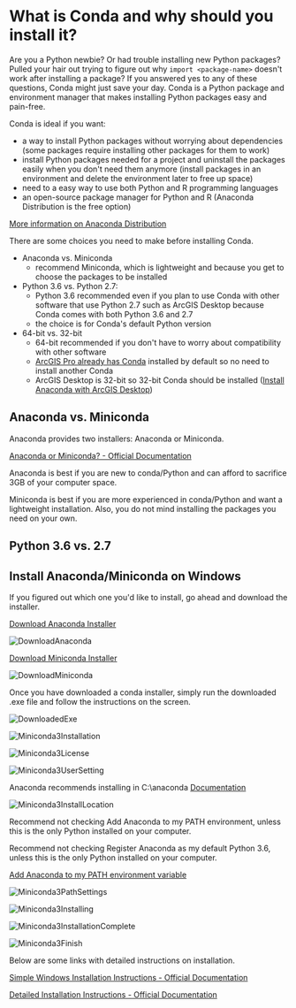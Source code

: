 # What is Conda and why should you install it?

Are you a Python newbie? Or had trouble installing new Python packages? Pulled your hair out trying to figure out why `import <package-name>` doesn't work after installing a package? If you answered yes to any of these questions, Conda might just save your day. Conda is a Python package and environment manager that makes installing Python packages easy and pain-free.

Conda is ideal if you want:

* a way to install Python packages without worrying about dependencies (some packages require installing other packages for them to work)
* install Python packages needed for a project and uninstall the packages easily when you don't need them anymore (install packages in an environment and delete the environment later to free up space)
* need to a easy way to use both Python and R programming languages
* an open-source package manager for Python and R (Anaconda Distribution is the free option)

[More information on Anaconda Distribution](https://docs.anaconda.com/anaconda/)

There are some choices you need to make before installing Conda. 

* Anaconda vs. Miniconda
  * recommend Miniconda, which is lightweight and because you get to choose the packages to be installed
* Python 3.6 vs. Python 2.7: 
  * Python 3.6 recommended even if you plan to use Conda with other software that use Python 2.7 such as ArcGIS Desktop because Conda comes with both Python 3.6 and 2.7
  * the choice is for Conda's default Python version
* 64-bit vs. 32-bit
  * 64-bit recommended if you don't have to worry about compatibility with other software
  * [ArcGIS Pro already has Conda](http://pro.arcgis.com/en/pro-app/arcpy/get-started/what-is-conda.htm) installed by default so no need to install another Conda
  * ArcGIS Desktop is 32-bit so 32-bit Conda should be installed ([Install Anaconda with ArcGIS Desktop](https://my.usgs.gov/confluence/display/EGIS/Using+Anaconda+modules+from+the+ESRI+python+environment))

## Anaconda vs. Miniconda

Anaconda provides two installers: Anaconda or Miniconda. 

[Anaconda or Miniconda? - Official Documentation](https://conda.io/docs/user-guide/install/download.html#anaconda-or-miniconda)

Anaconda is best if you are new to conda/Python and can afford to sacrifice 3GB of your computer space.



Miniconda is best if you are more experienced in conda/Python and want a lightweight installation. Also, you do not mind installing the packages you need on your own.

## Python 3.6 vs. 2.7



## Install Anaconda/Miniconda on Windows

If you figured out which one you'd like to install, go ahead and download the installer.

[Download Anaconda Installer](https://www.anaconda.com/download/#windows)

![DownloadAnaconda](https://github.com/audrey35/anaconda-guide/blob/master/images/DownloadAnaconda.png)

[Download Miniconda Installer](https://conda.io/miniconda.html)

![DownloadMiniconda](https://github.com/audrey35/anaconda-guide/blob/master/images/DownloadMiniconda.png)

Once you have downloaded a conda installer, simply run the downloaded .exe file and follow the instructions on the screen. 

![DownloadedExe](https://github.com/audrey35/anaconda-guide/blob/master/images/DownloadedExe.png)

![Miniconda3Installation](https://github.com/audrey35/anaconda-guide/blob/master/images/Miniconda3Installation.png)

![Miniconda3License](https://github.com/audrey35/anaconda-guide/blob/master/images/Miniconda3License.png)

![Miniconda3UserSetting](https://github.com/audrey35/anaconda-guide/blob/master/images/Miniconda3UserSetting.png)

Anaconda recommends installing in C:\anaconda [Documentation](https://docs.anaconda.com/anaconda/faq#in-what-folder-should-i-install-anaconda-on-windows)

![Miniconda3InstallLocation](https://github.com/audrey35/anaconda-guide/blob/master/images/Miniconda3InstallLocation.png)

Recommend not checking Add Anaconda to my PATH environment, unless this is the only Python installed on your computer. 

Recommend not checking Register Anaconda as my default Python 3.6, unless this is the only Python installed on your computer.

[Add Anaconda to my PATH environment variable](https://docs.anaconda.com/anaconda/faq#should-i-add-anaconda-to-the-windows-path)

![Miniconda3PathSettings](https://github.com/audrey35/anaconda-guide/blob/master/images/Miniconda3PathSettings.png)

![Miniconda3Installing](https://github.com/audrey35/anaconda-guide/blob/master/images/Miniconda3Installing.png)

![Miniconda3InstallationComplete](https://github.com/audrey35/anaconda-guide/blob/master/images/Miniconda3InstallationComplete.png)

![Miniconda3Finish](https://github.com/audrey35/anaconda-guide/blob/master/images/Miniconda3Finish.png)

Below are some links with detailed instructions on installation.

[Simple Windows Installation Instructions - Official Documentation](https://conda.io/docs/user-guide/install/windows.html)

[Detailed Installation Instructions - Official Documentation](https://docs.anaconda.com/anaconda/install/)
